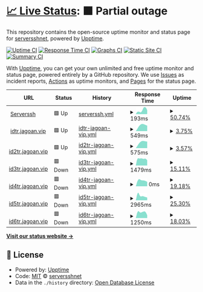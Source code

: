 # [📈 Live Status](https://status.serverssh.net): <!--live status--> **🟧 Partial outage**

This repository contains the open-source uptime monitor and status page for [serversshnet](https://status.serverssh.net), powered by [Upptime](https://github.com/upptime/upptime).

[![Uptime CI](https://github.com/serversshnet/server-status/workflows/Uptime%20CI/badge.svg)](https://github.com/serversshnet/server-status/actions?query=workflow%3A%22Uptime+CI%22)
[![Response Time CI](https://github.com/serversshnet/server-status/workflows/Response%20Time%20CI/badge.svg)](https://github.com/serversshnet/server-status/actions?query=workflow%3A%22Response+Time+CI%22)
[![Graphs CI](https://github.com/serversshnet/server-status/workflows/Graphs%20CI/badge.svg)](https://github.com/serversshnet/server-status/actions?query=workflow%3A%22Graphs+CI%22)
[![Static Site CI](https://github.com/serversshnet/server-status/workflows/Static%20Site%20CI/badge.svg)](https://github.com/serversshnet/server-status/actions?query=workflow%3A%22Static+Site+CI%22)
[![Summary CI](https://github.com/serversshnet/server-status/workflows/Summary%20CI/badge.svg)](https://github.com/serversshnet/server-status/actions?query=workflow%3A%22Summary+CI%22)

With [Upptime](https://upptime.js.org), you can get your own unlimited and free uptime monitor and status page, powered entirely by a GitHub repository. We use [Issues](https://github.com/serversshnet/server-status/issues) as incident reports, [Actions](https://github.com/serversshnet/server-status/actions) as uptime monitors, and [Pages](https://demo.upptime.js.org) for the status page.

<!--start: status pages-->
<!-- This summary is generated by Upptime (https://github.com/upptime/upptime) -->
<!-- Do not edit this manually, your changes will be overwritten -->
<!-- prettier-ignore -->
| URL | Status | History | Response Time | Uptime |
| --- | ------ | ------- | ------------- | ------ |
| <img alt="" src="https://favicons.githubusercontent.com/serverssh.net" height="13"> [Serverssh](https://serverssh.net/) | 🟩 Up | [serverssh.yml](https://github.com/serversshnet/server-status/commits/HEAD/history/serverssh.yml) | <details><summary><img alt="Response time graph" src="./graphs/serverssh/response-time-week.png" height="20"> 193ms</summary><br><a href="https://status.serverssh.net/history/serverssh"><img alt="Response time 193" src="https://img.shields.io/endpoint?url=https%3A%2F%2Fraw.githubusercontent.com%2Fserversshnet%2Fserver-status%2FHEAD%2Fapi%2Fserverssh%2Fresponse-time.json"></a><br><a href="https://status.serverssh.net/history/serverssh"><img alt="24-hour response time 193" src="https://img.shields.io/endpoint?url=https%3A%2F%2Fraw.githubusercontent.com%2Fserversshnet%2Fserver-status%2FHEAD%2Fapi%2Fserverssh%2Fresponse-time-day.json"></a><br><a href="https://status.serverssh.net/history/serverssh"><img alt="7-day response time 193" src="https://img.shields.io/endpoint?url=https%3A%2F%2Fraw.githubusercontent.com%2Fserversshnet%2Fserver-status%2FHEAD%2Fapi%2Fserverssh%2Fresponse-time-week.json"></a><br><a href="https://status.serverssh.net/history/serverssh"><img alt="30-day response time 193" src="https://img.shields.io/endpoint?url=https%3A%2F%2Fraw.githubusercontent.com%2Fserversshnet%2Fserver-status%2FHEAD%2Fapi%2Fserverssh%2Fresponse-time-month.json"></a><br><a href="https://status.serverssh.net/history/serverssh"><img alt="1-year response time 193" src="https://img.shields.io/endpoint?url=https%3A%2F%2Fraw.githubusercontent.com%2Fserversshnet%2Fserver-status%2FHEAD%2Fapi%2Fserverssh%2Fresponse-time-year.json"></a></details> | <details><summary><a href="https://status.serverssh.net/history/serverssh">50.74%</a></summary><a href="https://status.serverssh.net/history/serverssh"><img alt="All-time uptime 50.74%" src="https://img.shields.io/endpoint?url=https%3A%2F%2Fraw.githubusercontent.com%2Fserversshnet%2Fserver-status%2FHEAD%2Fapi%2Fserverssh%2Fuptime.json"></a><br><a href="https://status.serverssh.net/history/serverssh"><img alt="24-hour uptime 50.74%" src="https://img.shields.io/endpoint?url=https%3A%2F%2Fraw.githubusercontent.com%2Fserversshnet%2Fserver-status%2FHEAD%2Fapi%2Fserverssh%2Fuptime-day.json"></a><br><a href="https://status.serverssh.net/history/serverssh"><img alt="7-day uptime 50.74%" src="https://img.shields.io/endpoint?url=https%3A%2F%2Fraw.githubusercontent.com%2Fserversshnet%2Fserver-status%2FHEAD%2Fapi%2Fserverssh%2Fuptime-week.json"></a><br><a href="https://status.serverssh.net/history/serverssh"><img alt="30-day uptime 50.74%" src="https://img.shields.io/endpoint?url=https%3A%2F%2Fraw.githubusercontent.com%2Fserversshnet%2Fserver-status%2FHEAD%2Fapi%2Fserverssh%2Fuptime-month.json"></a><br><a href="https://status.serverssh.net/history/serverssh"><img alt="1-year uptime 50.74%" src="https://img.shields.io/endpoint?url=https%3A%2F%2Fraw.githubusercontent.com%2Fserversshnet%2Fserver-status%2FHEAD%2Fapi%2Fserverssh%2Fuptime-year.json"></a></details>
| <img alt="" src="https://favicons.githubusercontent.com/null" height="13"> [idtr.jagoan.vip](idtr.jagoan.vip) | 🟩 Up | [idtr-jagoan-vip.yml](https://github.com/serversshnet/server-status/commits/HEAD/history/idtr-jagoan-vip.yml) | <details><summary><img alt="Response time graph" src="./graphs/idtr-jagoan-vip/response-time-week.png" height="20"> 549ms</summary><br><a href="https://status.serverssh.net/history/idtr-jagoan-vip"><img alt="Response time 549" src="https://img.shields.io/endpoint?url=https%3A%2F%2Fraw.githubusercontent.com%2Fserversshnet%2Fserver-status%2FHEAD%2Fapi%2Fidtr-jagoan-vip%2Fresponse-time.json"></a><br><a href="https://status.serverssh.net/history/idtr-jagoan-vip"><img alt="24-hour response time 549" src="https://img.shields.io/endpoint?url=https%3A%2F%2Fraw.githubusercontent.com%2Fserversshnet%2Fserver-status%2FHEAD%2Fapi%2Fidtr-jagoan-vip%2Fresponse-time-day.json"></a><br><a href="https://status.serverssh.net/history/idtr-jagoan-vip"><img alt="7-day response time 549" src="https://img.shields.io/endpoint?url=https%3A%2F%2Fraw.githubusercontent.com%2Fserversshnet%2Fserver-status%2FHEAD%2Fapi%2Fidtr-jagoan-vip%2Fresponse-time-week.json"></a><br><a href="https://status.serverssh.net/history/idtr-jagoan-vip"><img alt="30-day response time 549" src="https://img.shields.io/endpoint?url=https%3A%2F%2Fraw.githubusercontent.com%2Fserversshnet%2Fserver-status%2FHEAD%2Fapi%2Fidtr-jagoan-vip%2Fresponse-time-month.json"></a><br><a href="https://status.serverssh.net/history/idtr-jagoan-vip"><img alt="1-year response time 549" src="https://img.shields.io/endpoint?url=https%3A%2F%2Fraw.githubusercontent.com%2Fserversshnet%2Fserver-status%2FHEAD%2Fapi%2Fidtr-jagoan-vip%2Fresponse-time-year.json"></a></details> | <details><summary><a href="https://status.serverssh.net/history/idtr-jagoan-vip">3.75%</a></summary><a href="https://status.serverssh.net/history/idtr-jagoan-vip"><img alt="All-time uptime 3.75%" src="https://img.shields.io/endpoint?url=https%3A%2F%2Fraw.githubusercontent.com%2Fserversshnet%2Fserver-status%2FHEAD%2Fapi%2Fidtr-jagoan-vip%2Fuptime.json"></a><br><a href="https://status.serverssh.net/history/idtr-jagoan-vip"><img alt="24-hour uptime 3.75%" src="https://img.shields.io/endpoint?url=https%3A%2F%2Fraw.githubusercontent.com%2Fserversshnet%2Fserver-status%2FHEAD%2Fapi%2Fidtr-jagoan-vip%2Fuptime-day.json"></a><br><a href="https://status.serverssh.net/history/idtr-jagoan-vip"><img alt="7-day uptime 3.75%" src="https://img.shields.io/endpoint?url=https%3A%2F%2Fraw.githubusercontent.com%2Fserversshnet%2Fserver-status%2FHEAD%2Fapi%2Fidtr-jagoan-vip%2Fuptime-week.json"></a><br><a href="https://status.serverssh.net/history/idtr-jagoan-vip"><img alt="30-day uptime 3.75%" src="https://img.shields.io/endpoint?url=https%3A%2F%2Fraw.githubusercontent.com%2Fserversshnet%2Fserver-status%2FHEAD%2Fapi%2Fidtr-jagoan-vip%2Fuptime-month.json"></a><br><a href="https://status.serverssh.net/history/idtr-jagoan-vip"><img alt="1-year uptime 3.75%" src="https://img.shields.io/endpoint?url=https%3A%2F%2Fraw.githubusercontent.com%2Fserversshnet%2Fserver-status%2FHEAD%2Fapi%2Fidtr-jagoan-vip%2Fuptime-year.json"></a></details>
| <img alt="" src="https://favicons.githubusercontent.com/null" height="13"> [id2tr.jagoan.vip](id2tr.jagoan.vip) | 🟩 Up | [id2tr-jagoan-vip.yml](https://github.com/serversshnet/server-status/commits/HEAD/history/id2tr-jagoan-vip.yml) | <details><summary><img alt="Response time graph" src="./graphs/id2tr-jagoan-vip/response-time-week.png" height="20"> 575ms</summary><br><a href="https://status.serverssh.net/history/id2tr-jagoan-vip"><img alt="Response time 575" src="https://img.shields.io/endpoint?url=https%3A%2F%2Fraw.githubusercontent.com%2Fserversshnet%2Fserver-status%2FHEAD%2Fapi%2Fid2tr-jagoan-vip%2Fresponse-time.json"></a><br><a href="https://status.serverssh.net/history/id2tr-jagoan-vip"><img alt="24-hour response time 575" src="https://img.shields.io/endpoint?url=https%3A%2F%2Fraw.githubusercontent.com%2Fserversshnet%2Fserver-status%2FHEAD%2Fapi%2Fid2tr-jagoan-vip%2Fresponse-time-day.json"></a><br><a href="https://status.serverssh.net/history/id2tr-jagoan-vip"><img alt="7-day response time 575" src="https://img.shields.io/endpoint?url=https%3A%2F%2Fraw.githubusercontent.com%2Fserversshnet%2Fserver-status%2FHEAD%2Fapi%2Fid2tr-jagoan-vip%2Fresponse-time-week.json"></a><br><a href="https://status.serverssh.net/history/id2tr-jagoan-vip"><img alt="30-day response time 575" src="https://img.shields.io/endpoint?url=https%3A%2F%2Fraw.githubusercontent.com%2Fserversshnet%2Fserver-status%2FHEAD%2Fapi%2Fid2tr-jagoan-vip%2Fresponse-time-month.json"></a><br><a href="https://status.serverssh.net/history/id2tr-jagoan-vip"><img alt="1-year response time 575" src="https://img.shields.io/endpoint?url=https%3A%2F%2Fraw.githubusercontent.com%2Fserversshnet%2Fserver-status%2FHEAD%2Fapi%2Fid2tr-jagoan-vip%2Fresponse-time-year.json"></a></details> | <details><summary><a href="https://status.serverssh.net/history/id2tr-jagoan-vip">3.57%</a></summary><a href="https://status.serverssh.net/history/id2tr-jagoan-vip"><img alt="All-time uptime 3.57%" src="https://img.shields.io/endpoint?url=https%3A%2F%2Fraw.githubusercontent.com%2Fserversshnet%2Fserver-status%2FHEAD%2Fapi%2Fid2tr-jagoan-vip%2Fuptime.json"></a><br><a href="https://status.serverssh.net/history/id2tr-jagoan-vip"><img alt="24-hour uptime 3.57%" src="https://img.shields.io/endpoint?url=https%3A%2F%2Fraw.githubusercontent.com%2Fserversshnet%2Fserver-status%2FHEAD%2Fapi%2Fid2tr-jagoan-vip%2Fuptime-day.json"></a><br><a href="https://status.serverssh.net/history/id2tr-jagoan-vip"><img alt="7-day uptime 3.57%" src="https://img.shields.io/endpoint?url=https%3A%2F%2Fraw.githubusercontent.com%2Fserversshnet%2Fserver-status%2FHEAD%2Fapi%2Fid2tr-jagoan-vip%2Fuptime-week.json"></a><br><a href="https://status.serverssh.net/history/id2tr-jagoan-vip"><img alt="30-day uptime 3.57%" src="https://img.shields.io/endpoint?url=https%3A%2F%2Fraw.githubusercontent.com%2Fserversshnet%2Fserver-status%2FHEAD%2Fapi%2Fid2tr-jagoan-vip%2Fuptime-month.json"></a><br><a href="https://status.serverssh.net/history/id2tr-jagoan-vip"><img alt="1-year uptime 3.57%" src="https://img.shields.io/endpoint?url=https%3A%2F%2Fraw.githubusercontent.com%2Fserversshnet%2Fserver-status%2FHEAD%2Fapi%2Fid2tr-jagoan-vip%2Fuptime-year.json"></a></details>
| <img alt="" src="https://favicons.githubusercontent.com/null" height="13"> [id3tr.jagoan.vip](id3tr.jagoan.vip) | 🟥 Down | [id3tr-jagoan-vip.yml](https://github.com/serversshnet/server-status/commits/HEAD/history/id3tr-jagoan-vip.yml) | <details><summary><img alt="Response time graph" src="./graphs/id3tr-jagoan-vip/response-time-week.png" height="20"> 1479ms</summary><br><a href="https://status.serverssh.net/history/id3tr-jagoan-vip"><img alt="Response time 1479" src="https://img.shields.io/endpoint?url=https%3A%2F%2Fraw.githubusercontent.com%2Fserversshnet%2Fserver-status%2FHEAD%2Fapi%2Fid3tr-jagoan-vip%2Fresponse-time.json"></a><br><a href="https://status.serverssh.net/history/id3tr-jagoan-vip"><img alt="24-hour response time 1479" src="https://img.shields.io/endpoint?url=https%3A%2F%2Fraw.githubusercontent.com%2Fserversshnet%2Fserver-status%2FHEAD%2Fapi%2Fid3tr-jagoan-vip%2Fresponse-time-day.json"></a><br><a href="https://status.serverssh.net/history/id3tr-jagoan-vip"><img alt="7-day response time 1479" src="https://img.shields.io/endpoint?url=https%3A%2F%2Fraw.githubusercontent.com%2Fserversshnet%2Fserver-status%2FHEAD%2Fapi%2Fid3tr-jagoan-vip%2Fresponse-time-week.json"></a><br><a href="https://status.serverssh.net/history/id3tr-jagoan-vip"><img alt="30-day response time 1479" src="https://img.shields.io/endpoint?url=https%3A%2F%2Fraw.githubusercontent.com%2Fserversshnet%2Fserver-status%2FHEAD%2Fapi%2Fid3tr-jagoan-vip%2Fresponse-time-month.json"></a><br><a href="https://status.serverssh.net/history/id3tr-jagoan-vip"><img alt="1-year response time 1479" src="https://img.shields.io/endpoint?url=https%3A%2F%2Fraw.githubusercontent.com%2Fserversshnet%2Fserver-status%2FHEAD%2Fapi%2Fid3tr-jagoan-vip%2Fresponse-time-year.json"></a></details> | <details><summary><a href="https://status.serverssh.net/history/id3tr-jagoan-vip">15.11%</a></summary><a href="https://status.serverssh.net/history/id3tr-jagoan-vip"><img alt="All-time uptime 15.11%" src="https://img.shields.io/endpoint?url=https%3A%2F%2Fraw.githubusercontent.com%2Fserversshnet%2Fserver-status%2FHEAD%2Fapi%2Fid3tr-jagoan-vip%2Fuptime.json"></a><br><a href="https://status.serverssh.net/history/id3tr-jagoan-vip"><img alt="24-hour uptime 15.11%" src="https://img.shields.io/endpoint?url=https%3A%2F%2Fraw.githubusercontent.com%2Fserversshnet%2Fserver-status%2FHEAD%2Fapi%2Fid3tr-jagoan-vip%2Fuptime-day.json"></a><br><a href="https://status.serverssh.net/history/id3tr-jagoan-vip"><img alt="7-day uptime 15.11%" src="https://img.shields.io/endpoint?url=https%3A%2F%2Fraw.githubusercontent.com%2Fserversshnet%2Fserver-status%2FHEAD%2Fapi%2Fid3tr-jagoan-vip%2Fuptime-week.json"></a><br><a href="https://status.serverssh.net/history/id3tr-jagoan-vip"><img alt="30-day uptime 15.11%" src="https://img.shields.io/endpoint?url=https%3A%2F%2Fraw.githubusercontent.com%2Fserversshnet%2Fserver-status%2FHEAD%2Fapi%2Fid3tr-jagoan-vip%2Fuptime-month.json"></a><br><a href="https://status.serverssh.net/history/id3tr-jagoan-vip"><img alt="1-year uptime 15.11%" src="https://img.shields.io/endpoint?url=https%3A%2F%2Fraw.githubusercontent.com%2Fserversshnet%2Fserver-status%2FHEAD%2Fapi%2Fid3tr-jagoan-vip%2Fuptime-year.json"></a></details>
| <img alt="" src="https://favicons.githubusercontent.com/null" height="13"> [id4tr.jagoan.vip](id4tr.jagoan.vip) | 🟥 Down | [id4tr-jagoan-vip.yml](https://github.com/serversshnet/server-status/commits/HEAD/history/id4tr-jagoan-vip.yml) | <details><summary><img alt="Response time graph" src="./graphs/id4tr-jagoan-vip/response-time-week.png" height="20"> 0ms</summary><br><a href="https://status.serverssh.net/history/id4tr-jagoan-vip"><img alt="Response time 0" src="https://img.shields.io/endpoint?url=https%3A%2F%2Fraw.githubusercontent.com%2Fserversshnet%2Fserver-status%2FHEAD%2Fapi%2Fid4tr-jagoan-vip%2Fresponse-time.json"></a><br><a href="https://status.serverssh.net/history/id4tr-jagoan-vip"><img alt="24-hour response time 0" src="https://img.shields.io/endpoint?url=https%3A%2F%2Fraw.githubusercontent.com%2Fserversshnet%2Fserver-status%2FHEAD%2Fapi%2Fid4tr-jagoan-vip%2Fresponse-time-day.json"></a><br><a href="https://status.serverssh.net/history/id4tr-jagoan-vip"><img alt="7-day response time 0" src="https://img.shields.io/endpoint?url=https%3A%2F%2Fraw.githubusercontent.com%2Fserversshnet%2Fserver-status%2FHEAD%2Fapi%2Fid4tr-jagoan-vip%2Fresponse-time-week.json"></a><br><a href="https://status.serverssh.net/history/id4tr-jagoan-vip"><img alt="30-day response time 0" src="https://img.shields.io/endpoint?url=https%3A%2F%2Fraw.githubusercontent.com%2Fserversshnet%2Fserver-status%2FHEAD%2Fapi%2Fid4tr-jagoan-vip%2Fresponse-time-month.json"></a><br><a href="https://status.serverssh.net/history/id4tr-jagoan-vip"><img alt="1-year response time 0" src="https://img.shields.io/endpoint?url=https%3A%2F%2Fraw.githubusercontent.com%2Fserversshnet%2Fserver-status%2FHEAD%2Fapi%2Fid4tr-jagoan-vip%2Fresponse-time-year.json"></a></details> | <details><summary><a href="https://status.serverssh.net/history/id4tr-jagoan-vip">19.18%</a></summary><a href="https://status.serverssh.net/history/id4tr-jagoan-vip"><img alt="All-time uptime 19.18%" src="https://img.shields.io/endpoint?url=https%3A%2F%2Fraw.githubusercontent.com%2Fserversshnet%2Fserver-status%2FHEAD%2Fapi%2Fid4tr-jagoan-vip%2Fuptime.json"></a><br><a href="https://status.serverssh.net/history/id4tr-jagoan-vip"><img alt="24-hour uptime 19.18%" src="https://img.shields.io/endpoint?url=https%3A%2F%2Fraw.githubusercontent.com%2Fserversshnet%2Fserver-status%2FHEAD%2Fapi%2Fid4tr-jagoan-vip%2Fuptime-day.json"></a><br><a href="https://status.serverssh.net/history/id4tr-jagoan-vip"><img alt="7-day uptime 19.18%" src="https://img.shields.io/endpoint?url=https%3A%2F%2Fraw.githubusercontent.com%2Fserversshnet%2Fserver-status%2FHEAD%2Fapi%2Fid4tr-jagoan-vip%2Fuptime-week.json"></a><br><a href="https://status.serverssh.net/history/id4tr-jagoan-vip"><img alt="30-day uptime 19.18%" src="https://img.shields.io/endpoint?url=https%3A%2F%2Fraw.githubusercontent.com%2Fserversshnet%2Fserver-status%2FHEAD%2Fapi%2Fid4tr-jagoan-vip%2Fuptime-month.json"></a><br><a href="https://status.serverssh.net/history/id4tr-jagoan-vip"><img alt="1-year uptime 19.18%" src="https://img.shields.io/endpoint?url=https%3A%2F%2Fraw.githubusercontent.com%2Fserversshnet%2Fserver-status%2FHEAD%2Fapi%2Fid4tr-jagoan-vip%2Fuptime-year.json"></a></details>
| <img alt="" src="https://favicons.githubusercontent.com/null" height="13"> [id5tr.jagoan.vip](id5tr.jagoan.vip) | 🟥 Down | [id5tr-jagoan-vip.yml](https://github.com/serversshnet/server-status/commits/HEAD/history/id5tr-jagoan-vip.yml) | <details><summary><img alt="Response time graph" src="./graphs/id5tr-jagoan-vip/response-time-week.png" height="20"> 2965ms</summary><br><a href="https://status.serverssh.net/history/id5tr-jagoan-vip"><img alt="Response time 2965" src="https://img.shields.io/endpoint?url=https%3A%2F%2Fraw.githubusercontent.com%2Fserversshnet%2Fserver-status%2FHEAD%2Fapi%2Fid5tr-jagoan-vip%2Fresponse-time.json"></a><br><a href="https://status.serverssh.net/history/id5tr-jagoan-vip"><img alt="24-hour response time 2965" src="https://img.shields.io/endpoint?url=https%3A%2F%2Fraw.githubusercontent.com%2Fserversshnet%2Fserver-status%2FHEAD%2Fapi%2Fid5tr-jagoan-vip%2Fresponse-time-day.json"></a><br><a href="https://status.serverssh.net/history/id5tr-jagoan-vip"><img alt="7-day response time 2965" src="https://img.shields.io/endpoint?url=https%3A%2F%2Fraw.githubusercontent.com%2Fserversshnet%2Fserver-status%2FHEAD%2Fapi%2Fid5tr-jagoan-vip%2Fresponse-time-week.json"></a><br><a href="https://status.serverssh.net/history/id5tr-jagoan-vip"><img alt="30-day response time 2965" src="https://img.shields.io/endpoint?url=https%3A%2F%2Fraw.githubusercontent.com%2Fserversshnet%2Fserver-status%2FHEAD%2Fapi%2Fid5tr-jagoan-vip%2Fresponse-time-month.json"></a><br><a href="https://status.serverssh.net/history/id5tr-jagoan-vip"><img alt="1-year response time 2965" src="https://img.shields.io/endpoint?url=https%3A%2F%2Fraw.githubusercontent.com%2Fserversshnet%2Fserver-status%2FHEAD%2Fapi%2Fid5tr-jagoan-vip%2Fresponse-time-year.json"></a></details> | <details><summary><a href="https://status.serverssh.net/history/id5tr-jagoan-vip">25.30%</a></summary><a href="https://status.serverssh.net/history/id5tr-jagoan-vip"><img alt="All-time uptime 25.30%" src="https://img.shields.io/endpoint?url=https%3A%2F%2Fraw.githubusercontent.com%2Fserversshnet%2Fserver-status%2FHEAD%2Fapi%2Fid5tr-jagoan-vip%2Fuptime.json"></a><br><a href="https://status.serverssh.net/history/id5tr-jagoan-vip"><img alt="24-hour uptime 25.30%" src="https://img.shields.io/endpoint?url=https%3A%2F%2Fraw.githubusercontent.com%2Fserversshnet%2Fserver-status%2FHEAD%2Fapi%2Fid5tr-jagoan-vip%2Fuptime-day.json"></a><br><a href="https://status.serverssh.net/history/id5tr-jagoan-vip"><img alt="7-day uptime 25.30%" src="https://img.shields.io/endpoint?url=https%3A%2F%2Fraw.githubusercontent.com%2Fserversshnet%2Fserver-status%2FHEAD%2Fapi%2Fid5tr-jagoan-vip%2Fuptime-week.json"></a><br><a href="https://status.serverssh.net/history/id5tr-jagoan-vip"><img alt="30-day uptime 25.30%" src="https://img.shields.io/endpoint?url=https%3A%2F%2Fraw.githubusercontent.com%2Fserversshnet%2Fserver-status%2FHEAD%2Fapi%2Fid5tr-jagoan-vip%2Fuptime-month.json"></a><br><a href="https://status.serverssh.net/history/id5tr-jagoan-vip"><img alt="1-year uptime 25.30%" src="https://img.shields.io/endpoint?url=https%3A%2F%2Fraw.githubusercontent.com%2Fserversshnet%2Fserver-status%2FHEAD%2Fapi%2Fid5tr-jagoan-vip%2Fuptime-year.json"></a></details>
| <img alt="" src="https://favicons.githubusercontent.com/null" height="13"> [id6tr.jagoan.vip](id6tr.jagoan.vip) | 🟥 Down | [id6tr-jagoan-vip.yml](https://github.com/serversshnet/server-status/commits/HEAD/history/id6tr-jagoan-vip.yml) | <details><summary><img alt="Response time graph" src="./graphs/id6tr-jagoan-vip/response-time-week.png" height="20"> 1250ms</summary><br><a href="https://status.serverssh.net/history/id6tr-jagoan-vip"><img alt="Response time 1250" src="https://img.shields.io/endpoint?url=https%3A%2F%2Fraw.githubusercontent.com%2Fserversshnet%2Fserver-status%2FHEAD%2Fapi%2Fid6tr-jagoan-vip%2Fresponse-time.json"></a><br><a href="https://status.serverssh.net/history/id6tr-jagoan-vip"><img alt="24-hour response time 1250" src="https://img.shields.io/endpoint?url=https%3A%2F%2Fraw.githubusercontent.com%2Fserversshnet%2Fserver-status%2FHEAD%2Fapi%2Fid6tr-jagoan-vip%2Fresponse-time-day.json"></a><br><a href="https://status.serverssh.net/history/id6tr-jagoan-vip"><img alt="7-day response time 1250" src="https://img.shields.io/endpoint?url=https%3A%2F%2Fraw.githubusercontent.com%2Fserversshnet%2Fserver-status%2FHEAD%2Fapi%2Fid6tr-jagoan-vip%2Fresponse-time-week.json"></a><br><a href="https://status.serverssh.net/history/id6tr-jagoan-vip"><img alt="30-day response time 1250" src="https://img.shields.io/endpoint?url=https%3A%2F%2Fraw.githubusercontent.com%2Fserversshnet%2Fserver-status%2FHEAD%2Fapi%2Fid6tr-jagoan-vip%2Fresponse-time-month.json"></a><br><a href="https://status.serverssh.net/history/id6tr-jagoan-vip"><img alt="1-year response time 1250" src="https://img.shields.io/endpoint?url=https%3A%2F%2Fraw.githubusercontent.com%2Fserversshnet%2Fserver-status%2FHEAD%2Fapi%2Fid6tr-jagoan-vip%2Fresponse-time-year.json"></a></details> | <details><summary><a href="https://status.serverssh.net/history/id6tr-jagoan-vip">18.03%</a></summary><a href="https://status.serverssh.net/history/id6tr-jagoan-vip"><img alt="All-time uptime 18.03%" src="https://img.shields.io/endpoint?url=https%3A%2F%2Fraw.githubusercontent.com%2Fserversshnet%2Fserver-status%2FHEAD%2Fapi%2Fid6tr-jagoan-vip%2Fuptime.json"></a><br><a href="https://status.serverssh.net/history/id6tr-jagoan-vip"><img alt="24-hour uptime 18.03%" src="https://img.shields.io/endpoint?url=https%3A%2F%2Fraw.githubusercontent.com%2Fserversshnet%2Fserver-status%2FHEAD%2Fapi%2Fid6tr-jagoan-vip%2Fuptime-day.json"></a><br><a href="https://status.serverssh.net/history/id6tr-jagoan-vip"><img alt="7-day uptime 18.03%" src="https://img.shields.io/endpoint?url=https%3A%2F%2Fraw.githubusercontent.com%2Fserversshnet%2Fserver-status%2FHEAD%2Fapi%2Fid6tr-jagoan-vip%2Fuptime-week.json"></a><br><a href="https://status.serverssh.net/history/id6tr-jagoan-vip"><img alt="30-day uptime 18.03%" src="https://img.shields.io/endpoint?url=https%3A%2F%2Fraw.githubusercontent.com%2Fserversshnet%2Fserver-status%2FHEAD%2Fapi%2Fid6tr-jagoan-vip%2Fuptime-month.json"></a><br><a href="https://status.serverssh.net/history/id6tr-jagoan-vip"><img alt="1-year uptime 18.03%" src="https://img.shields.io/endpoint?url=https%3A%2F%2Fraw.githubusercontent.com%2Fserversshnet%2Fserver-status%2FHEAD%2Fapi%2Fid6tr-jagoan-vip%2Fuptime-year.json"></a></details>

<!--end: status pages-->

[**Visit our status website →**](https://status.serverssh.net)

## 📄 License

- Powered by: [Upptime](https://github.com/upptime/upptime)
- Code: [MIT](./LICENSE) © [serversshnet](https://status.serverssh.net)
- Data in the `./history` directory: [Open Database License](https://opendatacommons.org/licenses/odbl/1-0/)
